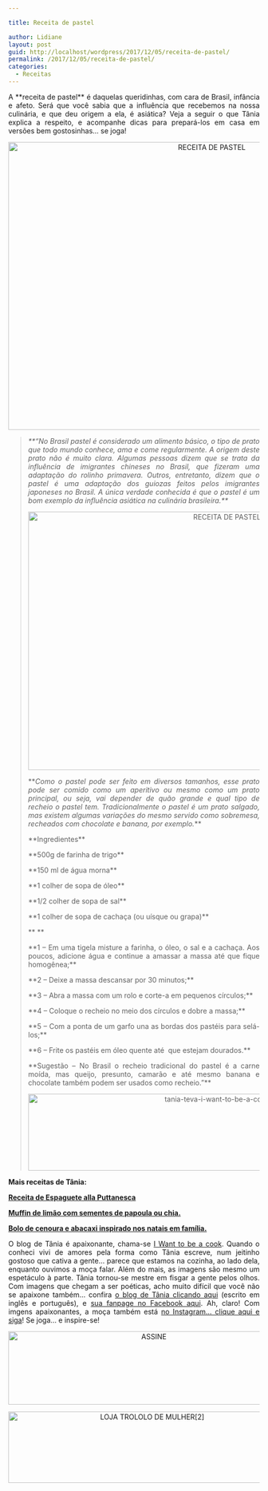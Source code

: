 ```yaml
---

title: Receita de pastel

author: Lidiane
layout: post
guid: http://localhost/wordpress/2017/12/05/receita-de-pastel/
permalink: /2017/12/05/receita-de-pastel/
categories:
  - Receitas
---
```

<p align="justify">
  A **receita de pastel** é daquelas queridinhas, com cara de Brasil, infância e afeto. Será que você sabia que a influência que recebemos na nossa culinária, e que deu origem a ela, é asiática? Veja a seguir o que Tânia explica a respeito, e acompanhe dicas para prepará-los em casa em versões bem gostosinhas… se joga!
</p>

<p align="center">
  <img class="alignnone size-full wp-image-14482" src="http://www.trololodemulher.com.br/blog/wp-content/uploads/2017/12/RECEITA-DE-PASTEL.jpg" alt="RECEITA DE PASTEL" width="800" height="577" />
</p>

> <p align="justify">
>   <em>**“No Brasil pastel é considerado um alimento básico, o tipo de prato que todo mundo conhece, ama e come regularmente. A origem deste prato não é muito clara. Algumas pessoas dizem que se trata da influência de imigrantes chineses no Brasil, que fizeram uma adaptação do rolinho primavera. Outros, entretanto, dizem que o pastel é uma adaptação dos guiozas feitos pelos imigrantes japoneses no Brasil. A única verdade conhecida é que o pastel é um bom exemplo da influência asiática na culinária brasileira.**</em>
> </p>
> 
> <p align="center">
>   <img class="alignnone size-full wp-image-14483" src="http://www.trololodemulher.com.br/blog/wp-content/uploads/2017/12/RECEITA-DE-PASTEL2.jpg" alt="RECEITA DE PASTEL[2]" width="800" height="518" />
> </p>
> 
> <p align="justify">
>   **<em>Como o pastel pode ser feito em diversos tamanhos, esse prato pode ser comido como um aperitivo ou mesmo como um prato principal, ou seja, vai depender de quão grande e qual tipo de recheio o pastel tem. Tradicionalmente o pastel é um prato salgado, mas existem algumas variações do mesmo servido como sobremesa, recheados com chocolate e banana, por exemplo.</em>**
> </p>
> 
> <p align="justify">
>   **Ingredientes**
> </p>
> 
> <p align="justify">
>   **500g de farinha de trigo**
> </p>
> 
> <p align="justify">
>   **150 ml de água morna**
> </p>
> 
> <p align="justify">
>   **1 colher de sopa de óleo**
> </p>
> 
> <p align="justify">
>   **1/2 colher de sopa de sal**
> </p>
> 
> <p align="justify">
>   **1 colher de sopa de cachaça (ou uísque ou grapa)**
> </p>
> 
> <p align="justify">
>   ** **
> </p>
> 
> <p align="justify">
>   **1 – Em uma tigela misture a farinha, o óleo, o sal e a cachaça. Aos poucos, adicione água e continue a amassar a massa até que fique homogênea;**
> </p>
> 
> <p align="justify">
>   **2 – Deixe a massa descansar por 30 minutos;**
> </p>
> 
> <p align="justify">
>   **3 – Abra a massa com um rolo e corte-a em pequenos círculos;**
> </p>
> 
> <p align="justify">
>   **4 – Coloque o recheio no meio dos círculos e dobre a massa;**
> </p>
> 
> <p align="justify">
>   **5 – Com a ponta de um garfo una as bordas dos pastéis para selá-los;**
> </p>
> 
> <p align="justify">
>   **6 – Frite os pastéis em óleo quente até  que estejam dourados.**
> </p>
> 
> <p align="justify">
>   **Sugestão – No Brasil o recheio tradicional do pastel é a carne moída, mas queijo, presunto, camarão e até mesmo banana e chocolate também podem ser usados como recheio.”**
> </p>
> 
> <p align="center">
>   <img class="alignnone size-full wp-image-13037" src="http://www.trololodemulher.com.br/blog/wp-content/uploads/2016/10/TANIA-TEVA-I-WANT-TO-BE-A-COOK-RECEITAS.jpg" alt="tania-teva-i-want-to-be-a-cook-receitas" width="800" height="154" />
> </p>

**Mais receitas de Tânia:**

<a href="http://www.trololodemulher.com.br/2017/11/28/receita-de-espaguete/" target="_blank">**Receita de Espaguete alla Puttanesca**</a>

<a href="http://www.trololodemulher.com.br/2017/11/21/muffin-de-limao/" target="_blank">**Muffin de limão com sementes de papoula ou chia.**</a>

<a href="http://www.trololodemulher.com.br/2017/11/14/bolo-de-cenoura/" target="_blank">**Bolo de cenoura e abacaxi inspirado nos natais em família.**</a>

<p align="justify">
  O blog de Tânia é apaixonante, chama-se <a href="https://iwanttobeacook.wordpress.com/" target="_blank">I Want to be a cook</a>. Quando o conheci vivi de amores pela forma como Tânia escreve, num jeitinho gostoso que cativa a gente… parece que estamos na cozinha, ao lado dela, enquanto ouvimos a moça falar. Além do mais, as imagens são mesmo um espetáculo à parte. Tânia tornou-se mestre em fisgar a gente pelos olhos. Com imagens que chegam a ser poéticas, acho muito difícil que você não se apaixone também… confira <a href="https://iwanttobeacook.wordpress.com/" target="_blank">o blog de Tânia clicando aqui</a> (escrito em inglês e português), e <a href="https://www.facebook.com/Iwanttobeacook-818578268272846/" target="_blank">sua fanpage no Facebook aqui</a>. Ah, claro! Com imgens apaixonantes, a moça também está <a href="https://www.instagram.com/iwanttobeacook/" target="_blank">no Instagram… clique aqui e siga</a>! Se joga… e inspire-se!
</p>

<p align="center">
  <a href="http://feedburner.google.com/fb/a/mailverify?uri=blogbichafemea&loc=pt_BR" target="_blank"><img class="alignnone size-full wp-image-14011" src="http://www.trololodemulher.com.br/blog/wp-content/uploads/2017/08/ASSINE.jpg" alt="ASSINE" width="568" height="147" /></a>
</p>

<p align="center">
  <a href="http://loja.trololodemulher.com.br/" target="_blank"><img class="alignnone wp-image-14333 size-full" src="http://www.trololodemulher.com.br/blog/wp-content/uploads/2017/10/LOJA-TROLOLO-DE-MULHER2.png" alt="LOJA TROLOLO DE MULHER[2]" width="561" height="143" /></a>
</p>

&nbsp;
